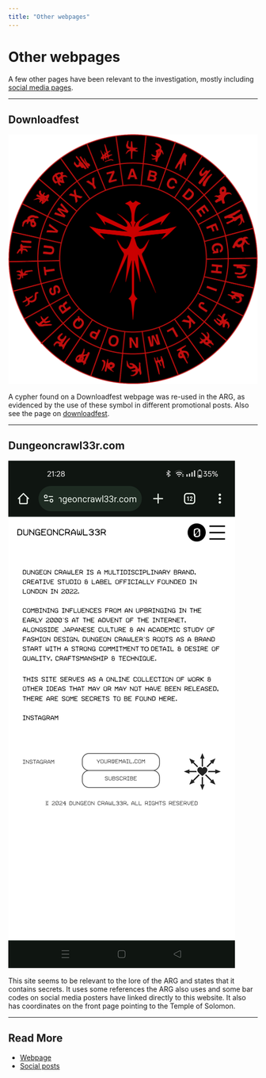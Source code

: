 ```yaml
---
title: "Other webpages"
---
```

# Other webpages

A few other pages have been relevant to the investigation, mostly 
including [social media pages](socials/social-posts).

***

## Downloadfest

![Cypher](../Resources/lore/genxsis.faith/cypher.png)

A cypher found on a Downloadfest webpage was re-used in the ARG, as evidenced 
by the use of these symbol in different promotional posts. Also see the 
page on [downloadfest](lore/downloadfest).

***

## Dungeoncrawl33r.com

![Secrets to be found (about me page)](../Resources/other-webpages/dungeoncrawler_secretstobefound.jpg)

This site seems to be relevant to the lore of the ARG and states that it contains secrets. 
It uses some references the ARG also uses and some bar codes on social media posters have linked 
directly to this website.
It also has coordinates on the front page pointing to the Temple of Solomon.

***

## Read More

- [Webpage](webpage)
- [Social posts](socials/social-posts)